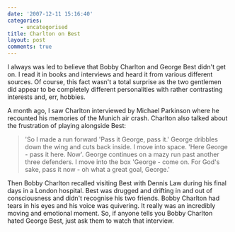 ```yaml
---
date: '2007-12-11 15:16:40'
categories:
    - uncategorised
title: Charlton on Best
layout: post
comments: true
---
```

I always was led to believe that Bobby Charlton and George Best didn't
get on. I read it in books and interviews and heard it from various
different sources. Of course, this fact wasn't a total surprise as the
two gentlemen did appear to be completely different personalities with
rather contrasting interests and, err, hobbies.

A month ago, I saw Charlton interviewed by Michael Parkinson where he
recounted his memories of the Munich air crash. Charlton also talked
about the frustration of playing alongside Best:
> 'So I made a run forward 'Pass it George, pass it.' George dribbles
> down the wing and cuts back inside. I move into space. 'Here George -
> pass it here. Now'. George continues on a mazy run past another three
> defenders. I move into the box 'George - come on. For God's sake, pass
> it now - oh what a great goal, George.'

Then Bobby Charlton recalled visiting Best with Dennis Law during his
final days in a London hospital. Best was drugged and drifting in and
out of consciousness and didn't recognise his two friends. Bobby
Charlton had tears in his eyes and his voice was quivering. It really
was an incredibly moving and emotional moment.
So, if anyone tells you Bobby Charlton hated George Best, just ask them
to watch that interview.

